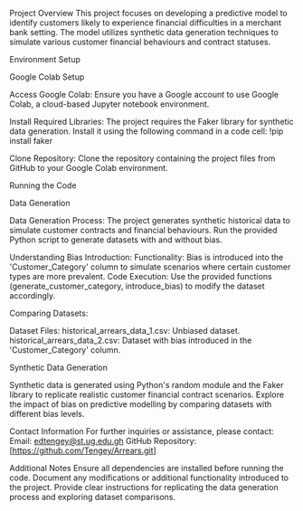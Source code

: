 Project Overview
This project focuses on developing a predictive model to identify customers likely to experience financial difficulties in a merchant bank setting. The model utilizes synthetic data generation techniques to simulate various customer financial behaviours and contract statuses.

Environment Setup

Google Colab Setup

Access Google Colab:
Ensure you have a Google account to use Google Colab, a cloud-based Jupyter notebook environment.

Install Required Libraries:
The project requires the Faker library for synthetic data generation. Install it using the following command in a code cell:
!pip install faker

Clone Repository:
Clone the repository containing the project files from GitHub to your Google Colab environment.

Running the Code

Data Generation

Data Generation Process:
The project generates synthetic historical data to simulate customer contracts and financial behaviours.
Run the provided Python script to generate datasets with and without bias.

Understanding Bias Introduction:
Functionality: Bias is introduced into the 'Customer_Category' column to simulate scenarios where certain customer types are more prevalent.
Code Execution: Use the provided functions (generate_customer_category, introduce_bias) to modify the dataset accordingly.

Comparing Datasets:

Dataset Files:
historical_arrears_data_1.csv: Unbiased dataset.
historical_arrears_data_2.csv: Dataset with bias introduced in the 'Customer_Category' column.

Synthetic Data Generation

Synthetic data is generated using Python's random module and the Faker library to replicate realistic customer financial contract scenarios.
Explore the impact of bias on predictive modelling by comparing datasets with different bias levels.

Contact Information
For further inquiries or assistance, please contact:
Email: edtengey@st.ug.edu.gh
GitHub Repository: [https://github.com/Tengey/Arrears.git]

Additional Notes
Ensure all dependencies are installed before running the code.
Document any modifications or additional functionality introduced to the project.
Provide clear instructions for replicating the data generation process and exploring dataset comparisons.
